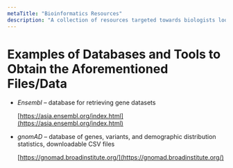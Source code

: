 ```yaml
---
metaTitle: "Bioinformatics Resources"
description: "A collection of resources targeted towards biologists looking to enter the computational side of the field. Therefore extensive biology knowledge but limited programming knowledge is assumed. The sequence of resources moves along the spectrum starting at biostatistics and ending with more in-depth bioinformatics algorithms and engineering concepts"
---
```


# Examples of Databases and Tools to Obtain the Aforementioned Files/Data

- _Ensembl_ – database for retrieving gene datasets

    [https://asia.ensembl.org/index.html](https://asia.ensembl.org/index.html)

- _gnomAD_ – database of genes, variants, and demographic distribution statistics, downloadable CSV files

    [https://gnomad.broadinstitute.org/](https://gnomad.broadinstitute.org/)